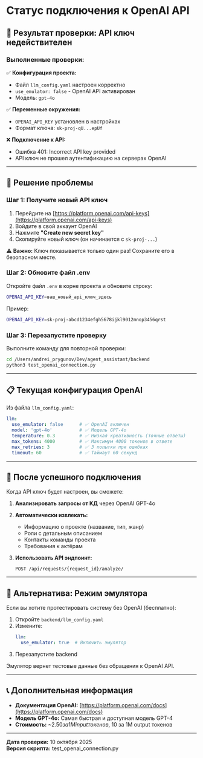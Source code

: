 # Статус подключения к OpenAI API

## 🔴 Результат проверки: API ключ недействителен

### Выполненные проверки:

✅ **Конфигурация проекта:**
- Файл `llm_config.yaml` настроен корректно
- `use_emulator: false` - OpenAI API активирован
- Модель: `gpt-4o`

✅ **Переменные окружения:**
- `OPENAI_API_KEY` установлен в настройках
- Формат ключа: `sk-proj-qU...epUf`

❌ **Подключение к API:**
- Ошибка 401: Incorrect API key provided
- API ключ не прошел аутентификацию на серверах OpenAI

---

## 🔧 Решение проблемы

### Шаг 1: Получите новый API ключ

1. Перейдите на [https://platform.openai.com/api-keys](https://platform.openai.com/api-keys)
2. Войдите в свой аккаунт OpenAI
3. Нажмите **"Create new secret key"**
4. Скопируйте новый ключ (он начинается с `sk-proj-...`)

⚠️ **Важно:** Ключ показывается только один раз! Сохраните его в безопасном месте.

### Шаг 2: Обновите файл .env

Откройте файл `.env` в корне проекта и обновите строку:

```bash
OPENAI_API_KEY=ваш_новый_api_ключ_здесь
```

Пример:
```bash
OPENAI_API_KEY=sk-proj-abcd1234efgh5678ijkl9012mnop3456qrst
```

### Шаг 3: Перезапустите проверку

Выполните команду для повторной проверки:

```bash
cd /Users/andrei_prygunov/Dev/agent_assistant/backend
python3 test_openai_connection.py
```

---

## 📋 Текущая конфигурация OpenAI

Из файла `llm_config.yaml`:

```yaml
llm:
  use_emulator: false      # ✅ OpenAI включен
  model: 'gpt-4o'          # ✅ Модель GPT-4o
  temperature: 0.3         # ✅ Низкая креативность (точные ответы)
  max_tokens: 4000         # ✅ Максимум 4000 токенов в ответе
  max_retries: 3           # ✅ 3 попытки при ошибках
  timeout: 60              # ✅ Таймаут 60 секунд
```

---

## 🎯 После успешного подключения

Когда API ключ будет настроен, вы сможете:

1. **Анализировать запросы от КД** через OpenAI GPT-4o
2. **Автоматически извлекать:**
   - Информацию о проекте (название, тип, жанр)
   - Роли с детальным описанием
   - Контакты команды проекта
   - Требования к актёрам

3. **Использовать API эндпоинт:**
   ```
   POST /api/requests/{request_id}/analyze/
   ```

---

## 🧪 Альтернатива: Режим эмулятора

Если вы хотите протестировать систему без OpenAI (бесплатно):

1. Откройте `backend/llm_config.yaml`
2. Измените:
   ```yaml
   llm:
     use_emulator: true  # Включить эмулятор
   ```
3. Перезапустите backend

Эмулятор вернет тестовые данные без обращения к OpenAI API.

---

## 📞 Дополнительная информация

- **Документация OpenAI:** [https://platform.openai.com/docs](https://platform.openai.com/docs)
- **Модель GPT-4o:** Самая быстрая и доступная модель GPT-4
- **Стоимость:** ~$2.50 за 1M input токенов, ~$10 за 1M output токенов

---

**Дата проверки:** 10 октября 2025  
**Версия скрипта:** test_openai_connection.py

